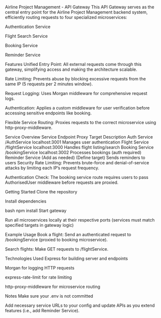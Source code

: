 Airline Project Management - API Gateway
This API Gateway serves as the central entry point for the Airline Project Management backend system, efficiently routing requests to four specialized microservices:

Authentication Service

Flight Search Service

Booking Service

Reminder Service

Features
Unified Entry Point: All external requests come through this gateway, simplifying access and making the architecture scalable.

Rate Limiting: Prevents abuse by blocking excessive requests from the same IP (5 requests per 2 minutes window).

Request Logging: Uses Morgan middleware for comprehensive request logs.

Authentication: Applies a custom middleware for user verification before accessing sensitive endpoints like booking.

Flexible Service Routing: Proxies requests to the correct microservice using http-proxy-middleware.

Service Overview
Service	Endpoint	Proxy Target	Description
Auth Service	/AuthService	localhost:3001	Manages user authentication
Flight Service	/flightService	localhost:3000	Handles flight listing/search
Booking Service	/bookingService	localhost:3002	Processes bookings (auth required)
Reminder Service	(Add as needed)	(Define target)	Sends reminders to users
Security
Rate Limiting: Prevents brute-force and denial-of-service attacks by limiting each IP’s request frequency.

Authentication Check: The booking service route requires users to pass AuthorisedUser middleware before requests are proxied.

Getting Started
Clone the repository

Install dependencies

bash
npm install
Start gateway

Run all microservices locally at their respective ports
(services must match specified targets in gateway logic)

Example Usage
Book a flight:
Send an authenticated request to /bookingService (proxied to booking microservice).

Search flights:
Make GET requests to /flightService.

Technologies Used
Express for building server and endpoints

Morgan for logging HTTP requests

express-rate-limit for rate limiting

http-proxy-middleware for microservice routing

Notes
Make sure your .env is not committed

Add necessary service URLs to your config and update APIs as you extend features (i.e., add Reminder Service).
